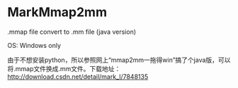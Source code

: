 MarkMmap2mm
===========

.mmap file convert to .mm file (java version)

OS: Windows only

由于不想安装python，所以参照网上“mmap2mm一拖得win”搞了个java版，可以将.mmap文件换成.mm文件。下载地址：http://download.csdn.net/detail/mark_l/7848135